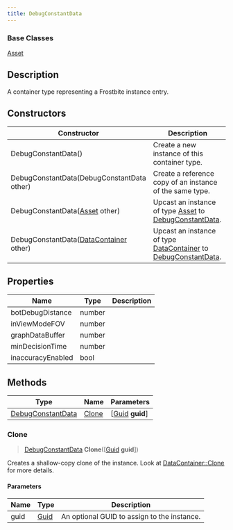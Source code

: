 ```yaml
---
title: DebugConstantData
---
```

### Base Classes

[Asset](Asset)

## Description

A container type representing a Frostbite instance entry.

## Constructors

| Constructor                                                                  | Description                                                                                                               |
| ---------------------------------------------------------------------------- | ------------------------------------------------------------------------------------------------------------------------- |
| DebugConstantData()                                                          | Create a new instance of this container type.                                                                             |
| DebugConstantData(DebugConstantData other)                                   | Create a reference copy of an instance of the same type.                                                                  |
| DebugConstantData([Asset](Asset) other)                                      | Upcast an instance of type [Asset](Asset) to [DebugConstantData](DebugConstantData).                                      |
| DebugConstantData([DataContainer](/vext/ref/shared/class/datacontainer) other) | Upcast an instance of type [DataContainer](/vext/ref/shared/class/datacontainer) to [DebugConstantData](DebugConstantData). |

## Properties

| Name              | Type   | Description |
| ----------------- | ------ | ----------- |
| botDebugDistance  | number |             |
| inViewModeFOV     | number |             |
| graphDataBuffer   | number |             |
| minDecisionTime   | number |             |
| inaccuracyEnabled | bool   |             |

## Methods

| Type                                   | Name            | Parameters                                     |
| -------------------------------------- | --------------- | ---------------------------------------------- |
| [DebugConstantData](DebugConstantData) | [Clone](#clone) | \[[Guid](/vext/ref/shared/class/guid) **guid**\] |

### Clone

> [DebugConstantData](DebugConstantData) **Clone**(\[[Guid](/vext/ref/shared/class/guid) **guid**\])

Creates a shallow-copy clone of the instance. Look at [DataContainer::Clone](/vext/ref/shared/class/datacontainer#clone) for more details.

#### Parameters

| Name | Type         | Description                                 |
| ---- | ------------ | ------------------------------------------- |
| guid | [Guid](Guid) | An optional GUID to assign to the instance. |
